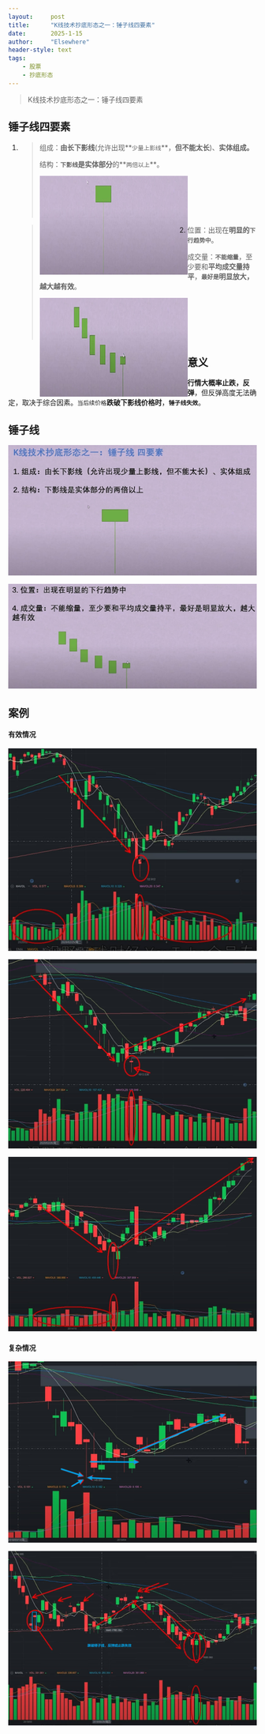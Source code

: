 ```yaml
---
layout: 	post
title: 		"K线技术抄底形态之一：锤子线四要素"
date:       2025-1-15
author: 	"Elsewhere"
header-style: text
tags:
    - 股票 
    - 抄底形态 
---
```


> K线技术抄底形态之一：锤子线四要素



## 锤子线四要素
1. > 组成：**由长下影线**(允许出现**`少量上影线`**，**但不能太长**)、**实体组成。**
   >
   > 结构：**`下影线`**是**实体部分**的**`两倍以上`**。
   >
   > <img src="/img/2025/01-15-16/11-1.jpg" width = "300" height = "200"  align=left />
   >
   > <br><br><br><br><br>

2. > 位置：出现在**明显的`下行趋势中`**。
   >
   > 成交量：**`不能缩量`**，至少要和**平均成交量持平**，**`最好是`明显放大，越大越有效**。
   >
   > <img src="/img/2025/01-15-16/22-1.jpg" width = "300" height = "200"  align=left />
   >
   > <br><br><br><br><br>



## 意义

**行情大概率止跌，反弹**，但反弹高度无法确定，取决于综合因素。`当后续价格`**跌破下影线价格时**，**`锤子线失效`**。

## 锤子线

![img](/img/2025/01-15-16/11.jpg)

![img](/img/2025/01-15-16/22.jpg)

## 案例

#### 有效情况

![img](/img/2025/01-15-16/33.jpg)

![img](/img/2025/01-15-16/44.jpg)

![img](/img/2025/01-15-16/55.jpg)



#### 复杂情况

![img](/img/2025/01-15-16/66.jpg)

![img](/img/2025/01-15-16/77.jpg)

